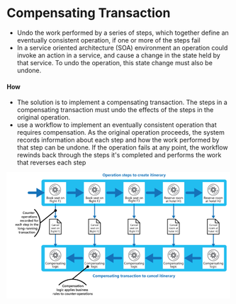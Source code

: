 # Compensating Transaction

* Undo the work performed by a series of steps, which together define an eventually consistent operation, if one or more of the steps fail
* In a service oriented architecture \(SOA\) environment an operation could invoke an action in a service, and cause a change in the state held by that service. To undo the operation, this state change must also be undone.



#### How

* The solution is to implement a compensating transaction. The steps in a compensating transaction must undo the effects of the steps in the original operation. 
* use a workflow to implement an eventually consistent operation that requires compensation. As the original operation proceeds, the system records information about each step and how the work performed by that step can be undone. If the operation fails at any point, the workflow rewinds back through the steps it's completed and performs the work that reverses each step

![](../../../.gitbook/assets/image.png)



